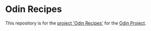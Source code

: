 # Odin Recipes

This repository is for the [project 'Odin Recipes'](https://www.theodinproject.com/lessons/foundations-recipes) for the [Odin Project](https://www.theodinproject.com/).

